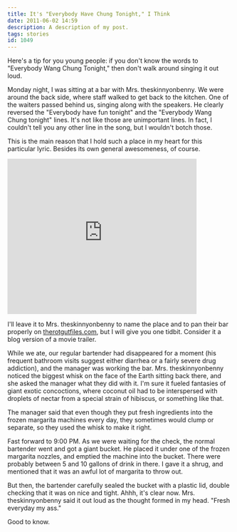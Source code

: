```yaml
---
title: It's "Everybody Have Chung Tonight," I Think
date: 2011-06-02 14:59
description: A description of my post.
tags: stories
id: 1049
---
```

Here's a tip for you young people:  if you don't know the words to "Everybody Wang Chung Tonight," then don't walk around singing it out loud.

Monday night, I was sitting at a bar with Mrs. theskinnyonbenny.  We were around the back side, where staff walked to get back to the kitchen.  One of the waiters passed behind us, singing along with the speakers.  He clearly reversed the "Everybody have fun tonight" and the "Everybody Wang Chung tonight" lines.  It's not like those are unimportant lines.  In fact, I couldn't tell you any other line in the song, but I wouldn't botch those.

This is the main reason that I hold such a place in my heart for this particular lyric.  Besides its own general awesomeness, of course.

<iframe width="425" height="349" src="http://www.youtube.com/embed/o4GtOdJtgL8" frameborder="0" allowfullscreen></iframe>

I'll leave it to Mrs. theskinnyonbenny to name the place and to pan their bar properly on <a href="http://therotgutfiles.com" target="_blank">therotgutfiles.com</a>, but I will give you one tidbit.  Consider it a blog version of a movie trailer.

While we ate, our regular bartender had disappeared for a moment (his frequent bathroom visits suggest either diarrhea or a fairly severe drug addiction), and the manager was working the bar.  Mrs. theskinnyonbenny noticed the biggest whisk on the face of the Earth sitting back there, and she asked the manager what they did with it.  I'm sure it fueled fantasies of giant exotic concoctions, where coconut oil had to be interspersed with droplets of nectar from a special strain of hibiscus, or something like that.

The manager said that even though they put fresh ingredients into the frozen margarita machines every day, they sometimes would clump or separate, so they used the whisk to make it right.

Fast forward to 9:00 PM.  As we were waiting for the check, the normal bartender went and got a giant bucket.  He placed it under one of the frozen margarita nozzles, and emptied the machine into the bucket.  There were probably between 5 and 10 gallons of drink in there.  I gave it a shrug, and mentioned that it was an awful lot of margarita to throw out.

But then, the bartender carefully sealed the bucket with a plastic lid, double checking that it was on nice and tight.   Ahhh, it's clear now.  Mrs. theskinnyonbenny said it out loud as the thought formed in my head.  "Fresh everyday my ass."

Good to know.